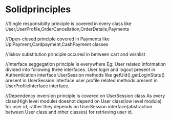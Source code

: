 # Solidprinciples


//Single responsibilty principle is covered in every class like User,UserProfile,OrderCancellation,OrderDetails,Payments

//Open-closed principle covered in Payments like UpiPayment,Cardpayment,CashPayment classes

//liskov substitution principle occured in between cart and wishlist

//interface seggegation principle is everywhere
Eg:
User related information divided into following three interfaces.
User login and logout present in Authentication interface
UserSession methods like getUid(),getLoginStatu() present in UserSession interface
user profile related methods present in UserProfileInterface interface.


//Dependency inversion principle is covered on UserSession class
As every class(High level module) doesnot depend on User class(low level module) for user id,
rather they depends on UserSession interface(abstraction between User class and other classes) for retrieving user id.
